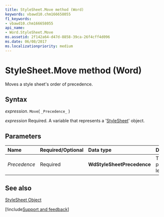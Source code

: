```yaml
---
title: StyleSheet.Move method (Word)
keywords: vbawd10.chm166658055
f1_keywords:
- vbawd10.chm166658055
api_name:
- Word.StyleSheet.Move
ms.assetid: 2f142a64-d47d-8858-39ca-26f4cff4d096
ms.date: 06/08/2017
ms.localizationpriority: medium
---
```



# StyleSheet.Move method (Word)

Moves a style sheet's order of precedence.


## Syntax

_expression_. `Move`( `_Precedence_` )

_expression_ Required. A variable that represents a '[StyleSheet](Word.StyleSheet.md)' object.


## Parameters



|Name|Required/Optional|Data type|Description|
|:-----|:-----|:-----|:-----|
| _Precedence_|Required| **WdStyleSheetPrecedence**|The precedence level.|

## See also


[StyleSheet Object](Word.StyleSheet.md)

[!include[Support and feedback](~/includes/feedback-boilerplate.md)]